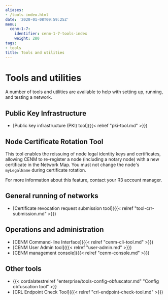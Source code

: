```yaml
---
aliases:
- /tools-index.html
date: '2020-01-08T09:59:25Z'
menu:
  cenm-1-7:
    identifier: cenm-1-7-tools-index
    weight: 280
tags:
- tools
title: Tools and utilities
---
```


# Tools and utilities

A number of tools and utilities are available to help with setting up, running, and testing a network.

## Public Key Infrastructure

* [Public key infrastructure (PKI) tool]({{< relref "pki-tool.md" >}})

## Node Certificate Rotation Tool

This tool enables the reissuing of node legal identity keys and certificates, allowing CENM to re-register a node (including a notary node) with a new certificate in the Network Map. You must not change the node's `myLegalName` during certificate rotation.

For more information about this feature, contact your R3 account manager.

## General running of networks

* [Certificate revocation request submission tool]({{< relref "tool-crr-submission.md" >}})

## Operations and administration

* [CENM Command-line Interface]({{< relref "cenm-cli-tool.md" >}})
* [CENM User Admin tool]({{< relref "user-admin.md" >}})
* [CENM management console]({{< relref "cenm-console.md" >}})

## Other tools

* {{< cordalatestrelref "enterprise/tools-config-obfuscator.md" "Config obfuscation tool" >}}
* [CRL Endpoint Check Tool]({{< relref "crl-endpoint-check-tool.md" >}})